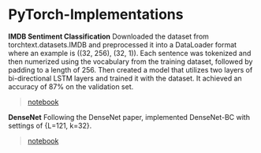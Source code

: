 # PyTorch-Implementations


**IMDB Sentiment Classification**
Downloaded the dataset from torchtext.datasets.IMDB and preprocessed it into a DataLoader format where an example is ((32, 256), (32, 1)). Each sentence was tokenized and then numerized using the vocabulary from the training dataset, followed by padding to a length of 256. Then created a model that utilizes two layers of bi-directional LSTM layers and trained it with the dataset. It achieved an accuracy of 87% on the validation set.
> [notebook](https://github.com/seungjun-green/PyTorch-Implementations/blob/main/NLP/IMDB%20Sentiment%20Classification.ipynb)

**DenseNet**
Following the DenseNet paper, implemented DenseNet-BC with settings of {L=121, k=32}.
> [notebook](https://github.com/seungjun-green/PyTorch-Implementations/blob/main/CNN/DenseNet_BC_Implementation.ipynb)
